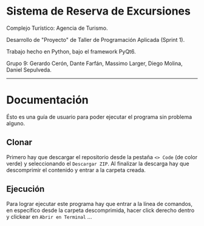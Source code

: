 # Sistema de Reserva de Excursiones
Complejo Turístico: Agencia de Turismo.

Desarrollo de "Proyecto" de Taller de Programación Aplicada (Sprint 1).

Trabajo hecho en Python, bajo el framework PyQt6.

Grupo 9: Gerardo Cerón, Dante Farfán, Massimo Larger, Diego Molina, Daniel Sepulveda.

---

# **Documentación**

Ésto es una guía de usuario para poder ejecutar el programa sin problema alguno.

## **Clonar**

Primero hay que descargar el repositorio desde la pestaña `<> Code` (de color verde) y seleccionando el `Descargar ZIP`. Al finalizar la descarga hay que descomprimir el contenido y entrar a la carpeta creada.

## **Ejecución**

Para lograr ejecutar este programa hay que entrar a la línea de comandos, en específico desde la carpeta descomprimida, hacer click derecho dentro y clickear en `Abrir en Terminal` ...
